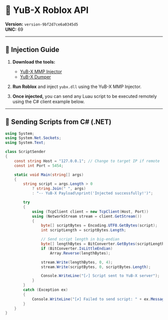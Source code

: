 # 🚀 YuB-X Roblox API  
**Version:** `version-9bf2d7ce6a0345d5`  
**UNC:** 69

---

## 💉 Injection Guide

1. **Download the tools:**
   - [YuB-X MMP Injector](https://github.com/YuB-W/RBX-MMP-Injector/tree/main)
   - [YuB-X Dumper](https://github.com/YuB-W/YuB-X_RBX_Dumper)

2. **Run Roblox** and inject `yubx.dll` using the YuB-X MMP Injector.

3. **Once injected,** you can send any Luau script to be executed remotely using the C# client example below.

---

## 📡 Sending Scripts from C# (.NET)

```csharp
using System;
using System.Net.Sockets;
using System.Text;

class ScriptSender
{
    const string Host = "127.0.0.1"; // Change to target IP if remote
    const int Port = 5454;

    static void Main(string[] args)
    {
        string script = args.Length > 0
            ? string.Join(" ", args)
            : "-- YuB-X Payload\nprint('Injected successfully!')";

        try
        {
            using (TcpClient client = new TcpClient(Host, Port))
            using (NetworkStream stream = client.GetStream())
            {
                byte[] scriptBytes = Encoding.UTF8.GetBytes(script);
                int scriptLength = scriptBytes.Length;

                // Send script length in big-endian
                byte[] lengthBytes = BitConverter.GetBytes(scriptLength);
                if (BitConverter.IsLittleEndian)
                    Array.Reverse(lengthBytes);

                stream.Write(lengthBytes, 0, 4);
                stream.Write(scriptBytes, 0, scriptBytes.Length);

                Console.WriteLine("[✓] Script sent to YuB-X server");
            }
        }
        catch (Exception ex)
        {
            Console.WriteLine("[✗] Failed to send script: " + ex.Message);
        }
    }
}

